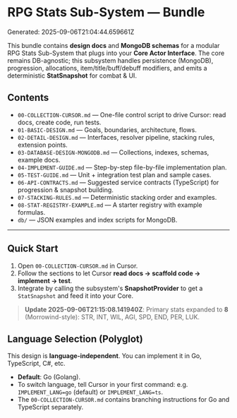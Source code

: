 # RPG Stats Sub-System — Bundle
Generated: 2025-09-06T21:04:44.659661Z

This bundle contains **design docs** and **MongoDB schemas** for a modular RPG Stats Sub-System
that plugs into your **Core Actor Interface**. The core remains DB-agnostic; this subsystem
handles persistence (MongoDB), progression, allocations, item/title/buff/debuff modifiers,
and emits a deterministic **StatSnapshot** for combat & UI.

## Contents
- `00-COLLECTION-CURSOR.md` — One-file control script to drive Cursor: read docs, create code, run tests.
- `01-BASIC-DESIGN.md` — Goals, boundaries, architecture, flows.
- `02-DETAIL-DESIGN.md` — Interfaces, resolver pipeline, stacking rules, extension points.
- `03-DATABASE-DESIGN-MONGODB.md` — Collections, indexes, schemas, example docs.
- `04-IMPLEMENT-GUIDE.md` — Step-by-step file-by-file implementation plan.
- `05-TEST-GUIDE.md` — Unit + integration test plan and sample cases.
- `06-API-CONTRACTS.md` — Suggested service contracts (TypeScript) for progression & snapshot building.
- `07-STACKING-RULES.md` — Deterministic stacking order and examples.
- `08-STAT-REGISTRY-EXAMPLE.md` — A starter registry with example formulas.
- `db/` — JSON examples and index scripts for MongoDB.

---

## Quick Start
1) Open `00-COLLECTION-CURSOR.md` in Cursor.
2) Follow the sections to let Cursor **read docs → scaffold code → implement → test**.
3) Integrate by calling the subsystem's **SnapshotProvider** to get a `StatSnapshot` and feed it into your Core.


> **Update 2025-09-06T21:15:08.141940Z**: Primary stats expanded to **8** (Morrowind-style): STR, INT, WIL, AGI, SPD, END, PER, LUK.


## Language Selection (Polyglot)
This design is **language-independent**. You can implement it in Go, TypeScript, C#, etc.

- **Default**: Go (Golang).
- To switch language, tell Cursor in your first command: e.g. `IMPLEMENT_LANG=go` (default) or `IMPLEMENT_LANG=ts`.
- The `00-COLLECTION-CURSOR.md` contains branching instructions for Go and TypeScript separately.

